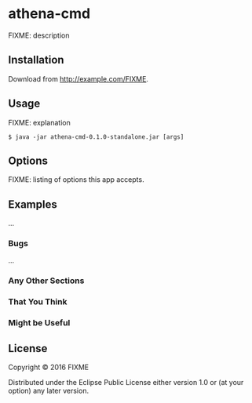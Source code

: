# athena-cmd

FIXME: description

## Installation

Download from http://example.com/FIXME.

## Usage

FIXME: explanation

    $ java -jar athena-cmd-0.1.0-standalone.jar [args]

## Options

FIXME: listing of options this app accepts.

## Examples

...

### Bugs

...

### Any Other Sections
### That You Think
### Might be Useful

## License

Copyright © 2016 FIXME

Distributed under the Eclipse Public License either version 1.0 or (at
your option) any later version.
